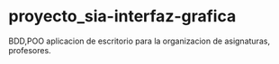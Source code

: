 # proyecto_sia-interfaz-grafica
BDD,POO
aplicacion de escritorio para la organizacion de asignaturas, profesores.
